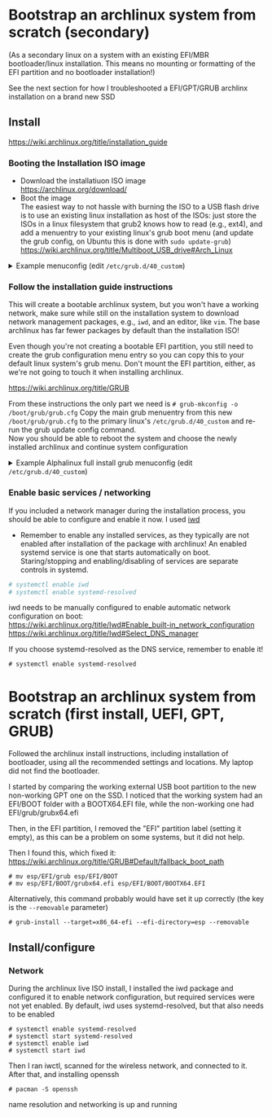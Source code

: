 # Bootstrap an archlinux system from scratch (secondary)
(As a secondary linux on a system with an existing EFI/MBR bootloader/linux installation.  This means no mounting or formatting of the EFI partition and no bootloader installation!)

See the next section for how I troubleshooted a EFI/GPT/GRUB archlinx installation on a brand new SSD

## Install
 https://wiki.archlinux.org/title/installation_guide  
 
### Booting the Installation ISO image
* Download the installatiuon ISO image   
  https://archlinux.org/download/
* Boot the image  
  The easiest way to not hassle with burning the ISO to a USB flash drive is to use an existing linux installation as host of the ISOs: just store the ISOs
  in a linux filesystem that grub2 knows how to read (e.g., ext4), and add a menuentry to your existing linux's grub boot menu (and update the grub config, on
  Ubuntu this is done with `sudo update-grub`)  
  https://wiki.archlinux.org/title/Multiboot_USB_drive#Arch_Linux  
  
<details>
	<summary>Example menuconfig (edit <code>/etc/grub.d/40_custom</code>) </summary>

```
  menuentry "archlinux-2023.02.01-x86_64.iso" {
  insmod ext2
  set isofile="/kmw/Downloads/archlinux-2023.02.01-x86_64.iso"
  loopback loop (hd0,5)$isofile
  linux (loop)/arch/boot/x86_64/vmlinuz-linux archisolabel=ARCH_202103 img_dev=/dev/sda5 img_loop=$isofile earlymodules=loop
  initrd (loop)/arch/boot/x86_64/initramfs-linux.img
}
```

</details>


### Follow the installation guide instructions
This will create a bootable archlinux system, but you won't have a working network, make sure while still on the installation system to download network
management packages, e.g., `iwd`, and an editor, like `vim`.  The base archlinux has far fewer packages by default than the installation ISO!

Even though you're not creating a bootable EFI partition, you still need to create the grub configuration menu entry so you can copy this to your default linux
system's grub menu.   Don't mount the EFI partition, either, as we're not going to touch it when installing archlinux.

https://wiki.archlinux.org/title/GRUB  

From these instructions the only part we need is `# grub-mkconfig -o /boot/grub/grub.cfg`   Copy the main grub menuentry
from this new `/boot/grub/grub.cfg` to the primary linux's `/etc/grub.d/40_custom` and re-run the grub update config command.  
Now you should be able to reboot the system and choose the newly installed archlinux and continue system configuration

<details>
	<summary>Example Alphalinux full install grub menuconfig (edit <code>/etc/grub.d/40_custom</code>)</summary>

```
menuentry 'Arch Linux' --class arch --class gnu-linux --class gnu --class os $menuentry_id_option 'gnulinux-simple-6792ad20-8fda-493f-ab84-14f8c6146bfc' {
	load_video
	set gfxpayload=keep
	insmod gzio
	insmod part_gpt
	insmod ext2
	set root='hd0,gpt6'
	if [ x$feature_platform_search_hint = xy ]; then
	  search --no-floppy --fs-uuid --set=root --hint-bios=hd0,gpt6 --hint-efi=hd0,gpt6 --hint-baremetal=ahci0,gpt6  6792ad20-8fda-493f-ab84-14f8c6146bfc
	else
	  search --no-floppy --fs-uuid --set=root 6792ad20-8fda-493f-ab84-14f8c6146bfc
	fi
	echo	'Loading Linux linux ...'
	linux	/boot/vmlinuz-linux root=UUID=6792ad20-8fda-493f-ab84-14f8c6146bfc rw  loglevel=3 quiet
	echo	'Loading initial ramdisk ...'
	initrd	/boot/initramfs-linux.img
}
```

</details>

### Enable basic services / networking
If you included a network manager during the installation process, you should be able to configure and enable it now.  I used [iwd](https://wiki.archlinux.org/title/Iwd#top-page)
* Remember to enable any installed services, as they typically are not enabled after installation of the package with archlinux!   An enabled systemd service is one that starts automatically on boot.   Staring/stopping and enabling/disabling of services are separate controls in systemd.
```bash
# systemctl enable iwd
# systemctl enable systemd-resolved
```
iwd needs to be manually configured to enable automatic network configuration on boot:  
https://wiki.archlinux.org/title/Iwd#Enable_built-in_network_configuration  
https://wiki.archlinux.org/title/Iwd#Select_DNS_manager

If you choose systemd-resolved as the DNS service, remember to enable it!  

```
# systemctl enable systemd-resolved
```
# Bootstrap an archlinux system from scratch (first install, UEFI, GPT, GRUB)
Followed the archlinux install instructions, including installation of bootloader, using all the recommended settings and locations.   My laptop did not find the bootloader.

I started by comparing the working external USB boot partition to the new non-working GPT one on the SSD.    I noticed that the working system had an EFI/BOOT folder with a BOOTX64.EFI file, while the non-working one had EFI/grub/grubx64.efi

Then, in the EFI partition, I removed the "EFI" partition label (setting it empty), as this can be a problem on some systems, but it did not help.

Then I found this, which fixed it: https://wiki.archlinux.org/title/GRUB#Default/fallback_boot_path

```
# mv esp/EFI/grub esp/EFI/BOOT
# mv esp/EFI/BOOT/grubx64.efi esp/EFI/BOOT/BOOTX64.EFI
```

Alternatively, this command probably would have set it up correctly (the key is the `--removable` parameter)

```
# grub-install --target=x86_64-efi --efi-directory=esp --removable
```

## Install/configure
### Network
During the archlinux live ISO install, I installed the iwd package and configured it to enable network configuration, but required services were not yet enabled.  By default, iwd uses systemd-resolved, but that also needs to be enabled

```
# systemctl enable systemd-resolved
# systemctl start systemd-resolved
# systemctl enable iwd
# systemctl start iwd
```

Then I ran iwctl, scanned for the wireless network, and connected to it.  After that, and installing openssh
```
# pacman -S openssh
```
name resolution and networking is up and running


 

